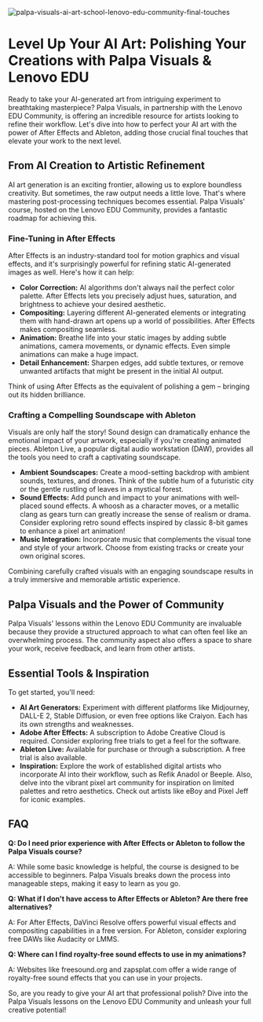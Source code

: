 ![palpa-visuals-ai-art-school-lenovo-edu-community-final-touches](https://images.pexels.com/photos/17484975/pexels-photo-17484975.png?auto=compress&cs=tinysrgb&fit=crop&h=627&w=1200)

# Level Up Your AI Art: Polishing Your Creations with Palpa Visuals & Lenovo EDU

Ready to take your AI-generated art from intriguing experiment to breathtaking masterpiece? Palpa Visuals, in partnership with the Lenovo EDU Community, is offering an incredible resource for artists looking to refine their workflow. Let's dive into how to perfect your AI art with the power of After Effects and Ableton, adding those crucial final touches that elevate your work to the next level.

## From AI Creation to Artistic Refinement

AI art generation is an exciting frontier, allowing us to explore boundless creativity. But sometimes, the raw output needs a little love. That's where mastering post-processing techniques becomes essential. Palpa Visuals' course, hosted on the Lenovo EDU Community, provides a fantastic roadmap for achieving this.

### Fine-Tuning in After Effects

After Effects is an industry-standard tool for motion graphics and visual effects, and it's surprisingly powerful for refining static AI-generated images as well. Here's how it can help:

*   **Color Correction:** AI algorithms don't always nail the perfect color palette. After Effects lets you precisely adjust hues, saturation, and brightness to achieve your desired aesthetic.
*   **Compositing:** Layering different AI-generated elements or integrating them with hand-drawn art opens up a world of possibilities. After Effects makes compositing seamless.
*   **Animation:** Breathe life into your static images by adding subtle animations, camera movements, or dynamic effects. Even simple animations can make a huge impact.
*   **Detail Enhancement:** Sharpen edges, add subtle textures, or remove unwanted artifacts that might be present in the initial AI output.

Think of using After Effects as the equivalent of polishing a gem – bringing out its hidden brilliance.

### Crafting a Compelling Soundscape with Ableton

Visuals are only half the story! Sound design can dramatically enhance the emotional impact of your artwork, especially if you're creating animated pieces. Ableton Live, a popular digital audio workstation (DAW), provides all the tools you need to craft a captivating soundscape.

*   **Ambient Soundscapes:** Create a mood-setting backdrop with ambient sounds, textures, and drones. Think of the subtle hum of a futuristic city or the gentle rustling of leaves in a mystical forest.
*   **Sound Effects:** Add punch and impact to your animations with well-placed sound effects. A whoosh as a character moves, or a metallic clang as gears turn can greatly increase the sense of realism or drama. Consider exploring retro sound effects inspired by classic 8-bit games to enhance a pixel art animation!
*   **Music Integration:** Incorporate music that complements the visual tone and style of your artwork. Choose from existing tracks or create your own original scores.

Combining carefully crafted visuals with an engaging soundscape results in a truly immersive and memorable artistic experience.

## Palpa Visuals and the Power of Community

Palpa Visuals' lessons within the Lenovo EDU Community are invaluable because they provide a structured approach to what can often feel like an overwhelming process. The community aspect also offers a space to share your work, receive feedback, and learn from other artists.

## Essential Tools & Inspiration

To get started, you'll need:

*   **AI Art Generators:** Experiment with different platforms like Midjourney, DALL-E 2, Stable Diffusion, or even free options like Craiyon. Each has its own strengths and weaknesses.
*   **Adobe After Effects:** A subscription to Adobe Creative Cloud is required. Consider exploring free trials to get a feel for the software.
*   **Ableton Live:** Available for purchase or through a subscription. A free trial is also available.
*   **Inspiration:** Explore the work of established digital artists who incorporate AI into their workflow, such as Refik Anadol or Beeple. Also, delve into the vibrant pixel art community for inspiration on limited palettes and retro aesthetics. Check out artists like eBoy and Pixel Jeff for iconic examples.

## FAQ

**Q: Do I need prior experience with After Effects or Ableton to follow the Palpa Visuals course?**

A: While some basic knowledge is helpful, the course is designed to be accessible to beginners. Palpa Visuals breaks down the process into manageable steps, making it easy to learn as you go.

**Q: What if I don't have access to After Effects or Ableton? Are there free alternatives?**

A: For After Effects, DaVinci Resolve offers powerful visual effects and compositing capabilities in a free version. For Ableton, consider exploring free DAWs like Audacity or LMMS.

**Q: Where can I find royalty-free sound effects to use in my animations?**

A: Websites like freesound.org and zapsplat.com offer a wide range of royalty-free sound effects that you can use in your projects.

So, are you ready to give your AI art that professional polish? Dive into the Palpa Visuals lessons on the Lenovo EDU Community and unleash your full creative potential!
